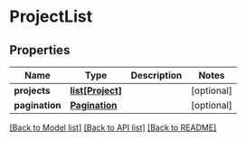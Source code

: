 # ProjectList

## Properties
Name | Type | Description | Notes
------------ | ------------- | ------------- | -------------
**projects** | [**list[Project]**](Project.md) |  | [optional] 
**pagination** | [**Pagination**](Pagination.md) |  | [optional] 

[[Back to Model list]](../README.md#documentation-for-models) [[Back to API list]](../README.md#documentation-for-api-endpoints) [[Back to README]](../README.md)


